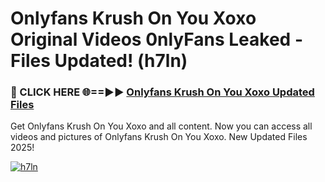 # Onlyfans Krush On You Xoxo Original Videos 0nlyFans Leaked - Files Updated! (h7ln)

<h3>🔴 CLICK HERE 🌐==►► <a href="https://tinyurl.com/ehrbuxhb" rel="nofollow">Onlyfans Krush On You Xoxo Updated Files</a></h3>

Get Onlyfans Krush On You Xoxo and all content. Now you can access all videos and pictures of Onlyfans Krush On You Xoxo. New Updated Files 2025!

[![h7ln](https://i.imgur.com/lVYEuWS.gif)](https://tinyurl.com/ehrbuxhb)
